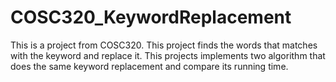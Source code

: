 # COSC320_KeywordReplacement
This is a project from COSC320. This project finds the words that matches with the keyword and replace it. This projects implements two algorithm that does the same keyword replacement and compare its running time. 
